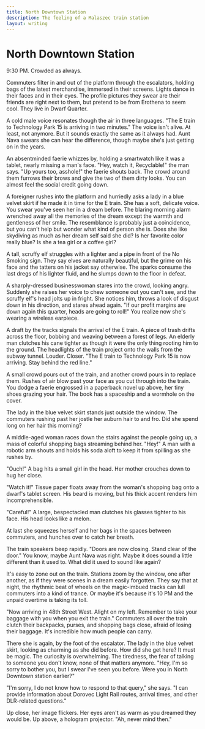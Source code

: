 ```yaml
---
title: North Downtown Station
description: The feeling of a Malaszec train station
layout: writing
---
```

# North Downtown Station

9:30 PM. Crowded as always.

Commuters filter in and out of the platform through the escalators, holding bags of the latest 
merchandise, immersed in their screens. Lights dance in their faces and in their eyes. The profile 
pictures they swear are their friends are right next to them, but pretend to be from Erothena to seem 
cool. They live in Dwarf Quarter.

A cold male voice resonates though the air in three languages. "The E train to Technology Park 15 is arriving in two minutes." The voice isn't alive. At least, not anymore. But it sounds exactly the same as it always had. Aunt Nava swears she can hear the difference, though maybe she's just getting on in the years.

An absentminded faerie whizzes by, holding a smartwatch like it was a tablet, nearly missing a man's face. "Hey, watch it, Recyclable!" the man says. "Up yours too, asshole!" the faerie shouts back. The crowd around them furrows their brows and give the two of them dirty looks. You can almost feel the social credit going down.

A foreigner rushes into the platform and hurriedly asks a lady in a blue velvet skirt if he made it in time for the E train. She has a soft, delicate voice. You swear you've seen her in a dream before. The blaring morning alarm wrenched away all the memories of the dream except the warmth and gentleness of her smile. The resemblance is probably just a coincidence, but you can't help but wonder what kind of person she is. Does she like skydiving as much as her dream self said she did? Is her favorite color really blue? Is she a tea girl or a coffee girl?

A tall, scruffy elf struggles with a lighter and a pipe in front of the No Smoking sign. They say elves are naturally beautiful, but the grime on his face and the tatters on his jacket say otherwise. The sparks consume the last dregs of his lighter fluid, and he slumps down to the floor in defeat.

A sharply-dressed businesswoman stares into the crowd, looking angry. Suddenly she raises her voice to chew someone out you can't see, and the scruffy elf's head jolts up in fright. She notices him, throws a look of disgust down in his direction, and stares ahead again. "If our profit margins are down again this quarter, heads are going to roll!" You realize now she's wearing a wireless earpiece.

A draft by the tracks signals the arrival of the E train. A piece of trash drifts across the floor, bobbing and weaving between a forest of legs. An elderly man clutches his cane tighter as though it were the only thing rooting him to the ground. The headlights of the train project onto the walls from the subway tunnel. Louder. Closer. "The E train to Technology Park 15 is now arriving. Stay behind the red line."

A small crowd pours out of the train, and another crowd pours in to replace them. Rushes of air blow past your face as you cut through into the train. You dodge a faerie engrossed in a paperback novel up above, her tiny shoes grazing your hair. The book has a spaceship and a wormhole on the cover.

The lady in the blue velvet skirt stands just outside the window. The commuters rushing past her jostle her auburn hair to and fro. Did she spend long on her hair this morning?

A middle-aged woman races down the stairs against the people going up, a mass of colorful shopping bags streaming behind her.
"Hey!" A man with a robotic arm shouts and holds his soda aloft to keep it from spilling as she rushes by.

<p class="indent">"Ouch!" A bag hits a small girl in the head. Her mother crouches down to hug her close.</p>

"Watch it!" Tissue paper floats away from the woman's shopping bag onto a dwarf's tablet screen. His beard is moving, but his thick accent renders him incomprehensible.

<p class="indent">"Careful!" A large, bespectacled man clutches his glasses tighter to his face. His head looks like a melon.</p>

At last she squeezes herself and her bags in the spaces between commuters, and hunches over to catch her breath.

The train speakers beep rapidly. "Doors are now closing. Stand clear of the door." You know, maybe Aunt Nava was right. Maybe it does sound a little different than it used to. What did it used to sound like again?

It's easy to zone out on the train. Stations zoom by the window, one after another, as if they were scenes in a dream easily forgotten. They say that at night, the rhythmic beat of wheels on the magic-imbued tracks can lull commuters into a kind of trance. Or maybe it's because it's 10 PM and the unpaid overtime is taking its toll.

"Now arriving in 48th Street West. Alight on my left. Remember to take your baggage with you when you exit the train." Commuters all over the train clutch their backpacks, purses, and shopping bags close, afraid of losing their baggage. It's incredible how much people can carry.

There she is again, by the foot of the escalator. The lady in the blue velvet skirt, looking as charming as she did before. How did she get here? It must be magic. The curiosity is overwhelming. The tiredness, the fear of talking to someone you don't know, none of that matters anymore. "Hey, I'm so sorry to bother you, but I swear I've seen you before. Were you in North Downtown station earlier?"

"I'm sorry, I do not know how to respond to that query," she says. "I can provide information about Dorovec Light Rail routes, arrival times, and other DLR-related questions."

Up close, her image flickers. Her eyes aren't as warm as you dreamed they would be. Up above, a hologram projector. "Ah, never mind then."